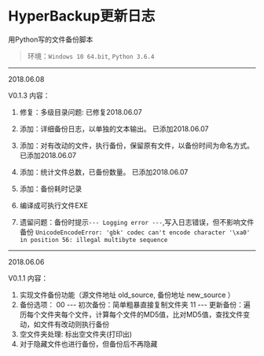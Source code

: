 # HyperBackup更新日志
用Python写的文件备份脚本
> 环境：` Windows 10 64.bit `, ` Python 3.6.4 `


***

2018.06.08

V0.1.3
内容：
 1. 修复：多级目录问题: 已修复2018.06.07
 2. 添加：详细备份日志，以单独的文本输出。 已添加2018.06.07
 3. 添加：对有改动的文件，执行备份，保留原有文件，以备份时间为命名方式。已添加2018.06.07
 4. 添加：统计文件总数，已备份数量。 已添加2018.06.07
 5. 添加：备份耗时记录
 6. 编译成可执行文件EXE

 7. 遗留问题：备份时提示`--- Logging error ---`,写入日志错误，但不影响文件备份
 `UnicodeEncodeError: 'gbk' codec can't encode character '\xa0' in position 56: illegal multibyte sequence`




***

2018.06.06

V0.1.1
内容：
 1. 实现文件备份功能（源文件地址 old_source, 备份地址 new_source ）
 2. 备份选项：
    00 --- 初次备份：简单粗暴直接复制文件夹
    11 --- 更新备份：遍历每个文件夹每个文件，计算每个文件的MD5值，比对MD5值，查找文件变动，如文件有改动则执行备份
 3. 空文件夹处理:
    标出空文件夹(打印出)
 4. 对于隐藏文件也进行备份，但备份后不再隐藏
